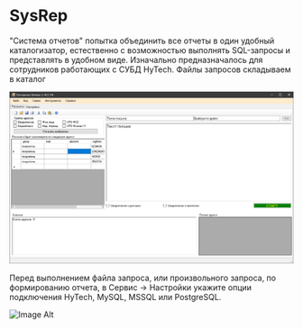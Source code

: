# SysRep
"Система отчетов" попытка объединить все отчеты в один удобный каталогизатор, естественно с возможностью выполнять SQL-запросы и представлять в удобном виде. 
Изначально предназначалось для сотрудников работающих с СУБД HyTech.
Файлы запросов складываем в каталог

![Image Alt](g1.png)

Перед выполнением файла запроса, или произвольного запроса, по формированию отчета, в Сервис -> Настройки укажите опции подключения HyTech, MySQL, MSSQL или PostgreSQL.

![Image Alt](g2.png)


